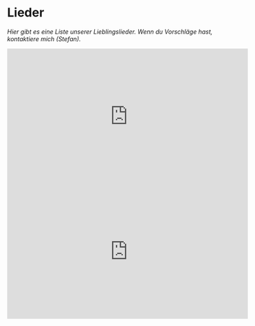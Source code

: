 ---
---
# Lieder

_Hier gibt es eine Liste unserer Lieblingslieder. Wenn du Vorschläge hast, kontaktiere mich (Stefan)._

<div class="video-container">
<iframe width="560" height="315" src="https://www.youtube-nocookie.com/embed/FC2yR0GPb7g?rel=0" frameborder="0" allow="autoplay; encrypted-media" allowfullscreen></iframe>
</div>

<div class="video-container">
<iframe width="560" height="315" src="https://www.youtube-nocookie.com/embed/nTIGVIcHsFE?rel=0" frameborder="0" allow="autoplay; encrypted-media" allowfullscreen></iframe>
</div>
